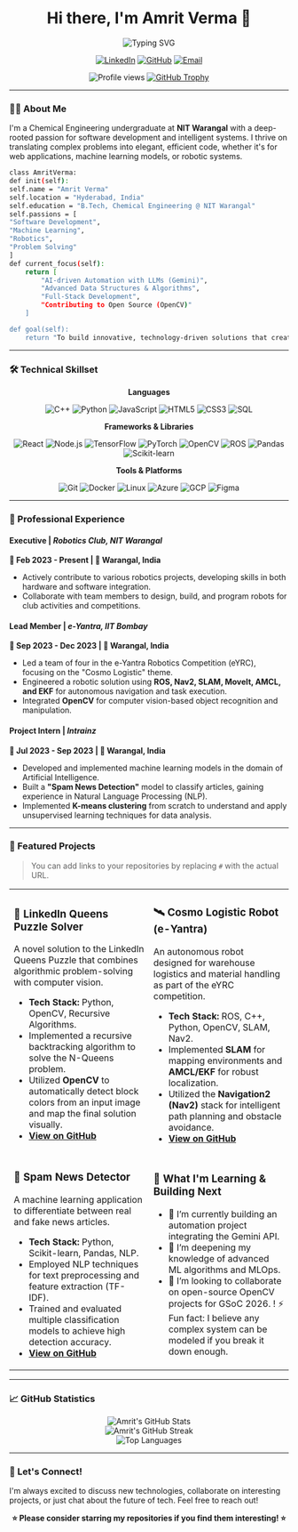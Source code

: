 <div align="center">
  <h1 align="center">Hi there, I'm Amrit Verma 👋</h1>
  <img src="https://readme-typing-svg.herokuapp.com?font=Fira+Code&size=28&duration=3000&pause=1000&color=00D4FF&center=true&vCenter=true&width=600&lines=Software+Developer;Machine+Learning+Enthusiast;Robotics+Innovator;Problem+Solver" alt="Typing SVG">
  
  <p align="center">
    <a href="https://linkedin.com/in/amrit-v306" target="_blank"><img src="https://img.shields.io/badge/LinkedIn-0077B5?style=for-the-badge&logo=linkedin&logoColor=white" alt="LinkedIn"></a>
    <a href="https://github.com/amritv0306" target="_blank"><img src="https://img.shields.io/badge/GitHub-100000?style=for-the-badge&logo=github&logoColor=white" alt="GitHub"></a>
    <!-- Add your email here -->
    <a href="mailto:your-email@example.com"><img src="https://img.shields.io/badge/Email-D14836?style=for-the-badge&logo=gmail&logoColor=white" alt="Email"></a>
  </p>

  <p align="center">
    <img src="https://komarev.com/ghpvc/?username=amritv0306&label=PROFILE+VIEWS&color=0e75b6&style=flat-square" alt="Profile views">
    <a href="https://github.com/ryo-ma/github-profile-trophy"><img src="https://github-profile-trophy.vercel.app/?username=amritv0306&theme=radical&column=7" alt="GitHub Trophy"></a>
  </p>
</div>

---

### 👨‍💻 About Me

I'm a Chemical Engineering undergraduate at **NIT Warangal** with a deep-rooted passion for software development and intelligent systems. I thrive on translating complex problems into elegant, efficient code, whether it's for web applications, machine learning models, or robotic systems.

```bash
class AmritVerma:
def init(self):
self.name = "Amrit Verma"
self.location = "Hyderabad, India"
self.education = "B.Tech, Chemical Engineering @ NIT Warangal"
self.passions = [
"Software Development",
"Machine Learning",
"Robotics",
"Problem Solving"
]
def current_focus(self):
    return [
        "AI-driven Automation with LLMs (Gemini)",
        "Advanced Data Structures & Algorithms",
        "Full-Stack Development",
        "Contributing to Open Source (OpenCV)"
    ]

def goal(self):
    return "To build innovative, technology-driven solutions that create a tangible impact."
```


---

### 🛠️ Technical Skillset

<div align="center">
  
**Languages**
<p>
  <img src="https://img.shields.io/badge/C++-00599C?style=for-the-badge&logo=cplusplus&logoColor=white" alt="C++">
  <img src="https://img.shields.io/badge/Python-3776AB?style=for-the-badge&logo=python&logoColor=white" alt="Python">
  <img src="https://img.shields.io/badge/JavaScript-F7DF1E?style=for-the-badge&logo=javascript&logoColor=black" alt="JavaScript">
  <img src="https://img.shields.io/badge/HTML5-E34F26?style=for-the-badge&logo=html5&logoColor=white" alt="HTML5">
  <img src="https://img.shields.io/badge/CSS3-1572B6?style=for-the-badge&logo=css3&logoColor=white" alt="CSS3">
  <img src="https://img.shields.io/badge/SQL-4479A1?style=for-the-badge&logo=mysql&logoColor=white" alt="SQL">
</p>

**Frameworks & Libraries**
<p>
  <img src="https://img.shields.io/badge/React-61DAFB?style=for-the-badge&logo=react&logoColor=black" alt="React">
  <img src="https://img.shields.io/badge/Node.js-339933?style=for-the-badge&logo=node.js&logoColor=white" alt="Node.js">
  <img src="https://img.shields.io/badge/TensorFlow-FF6F00?style=for-the-badge&logo=tensorflow&logoColor=white" alt="TensorFlow">
  <img src="https://img.shields.io/badge/PyTorch-EE4C2C?style=for-the-badge&logo=pytorch&logoColor=white" alt="PyTorch">
  <img src="https://img.shields.io/badge/OpenCV-5C3EE8?style=for-the-badge&logo=opencv&logoColor=white" alt="OpenCV">
  <img src="https://img.shields.io/badge/ROS-22314E?style=for-the-badge&logo=ros&logoColor=white" alt="ROS">
  <img src="https://img.shields.io/badge/Pandas-150458?style=for-the-badge&logo=pandas&logoColor=white" alt="Pandas">
  <img src="https://img.shields.io/badge/SciKit_Learn-F7931E?style=for-the-badge&logo=scikit-learn&logoColor=white" alt="Scikit-learn">
</p>

**Tools & Platforms**
<p>
  <img src="https://img.shields.io/badge/Git-F05032?style=for-the-badge&logo=git&logoColor=white" alt="Git">
  <img src="https://img.shields.io/badge/Docker-2496ED?style=for-the-badge&logo=docker&logoColor=white" alt="Docker">
  <img src="https://img.shields.io/badge/Linux-FCC624?style=for-the-badge&logo=linux&logoColor=black" alt="Linux">
  <img src="https://img.shields.io/badge/Microsoft_Azure-0089D6?style=for-the-badge&logo=microsoft-azure&logoColor=white" alt="Azure">
  <img src="https://img.shields.io/badge/Google_Cloud-4285F4?style=for-the-badge&logo=google-cloud&logoColor=white" alt="GCP">
  <img src="https://img.shields.io/badge/Figma-F24E1E?style=for-the-badge&logo=figma&logoColor=white" alt="Figma">
</p>
</div>

---

### 💼 Professional Experience

#### **Executive** | *Robotics Club, NIT Warangal*
**📅 Feb 2023 - Present | 📍 Warangal, India**
- Actively contribute to various robotics projects, developing skills in both hardware and software integration.
- Collaborate with team members to design, build, and program robots for club activities and competitions.

#### **Lead Member** | *e-Yantra, IIT Bombay*
**📅 Sep 2023 - Dec 2023 | 📍 Warangal, India**
- Led a team of four in the e-Yantra Robotics Competition (eYRC), focusing on the "Cosmo Logistic" theme.
- Engineered a robotic solution using **ROS, Nav2, SLAM, MoveIt, AMCL, and EKF** for autonomous navigation and task execution.
- Integrated **OpenCV** for computer vision-based object recognition and manipulation.

#### **Project Intern** | *Intrainz*
**📅 Jul 2023 - Sep 2023 | 📍 Warangal, India**
- Developed and implemented machine learning models in the domain of Artificial Intelligence.
- Built a **"Spam News Detection"** model to classify articles, gaining experience in Natural Language Processing (NLP).
- Implemented **K-means clustering** from scratch to understand and apply unsupervised learning techniques for data analysis.

---

### 🚀 Featured Projects

> You can add links to your repositories by replacing `#` with the actual URL.

<table>
<tr>
<td width="50%">

### 🤖 LinkedIn Queens Puzzle Solver
A novel solution to the LinkedIn Queens Puzzle that combines algorithmic problem-solving with computer vision.
- **Tech Stack:** Python, OpenCV, Recursive Algorithms.
- Implemented a recursive backtracking algorithm to solve the N-Queens problem.
- Utilized **OpenCV** to automatically detect block colors from an input image and map the final solution visually.
- **[View on GitHub](#)**

</td>
<td width="50%">

### 🛰️ Cosmo Logistic Robot (e-Yantra)
An autonomous robot designed for warehouse logistics and material handling as part of the eYRC competition.
- **Tech Stack:** ROS, C++, Python, OpenCV, SLAM, Nav2.
- Implemented **SLAM** for mapping environments and **AMCL/EKF** for robust localization.
- Utilized the **Navigation2 (Nav2)** stack for intelligent path planning and obstacle avoidance.
- **[View on GitHub](#)**

</td>
</tr>
<tr>
<td width="50%">

### 📰 Spam News Detector
A machine learning application to differentiate between real and fake news articles.
- **Tech Stack:** Python, Scikit-learn, Pandas, NLP.
- Employed NLP techniques for text preprocessing and feature extraction (TF-IDF).
- Trained and evaluated multiple classification models to achieve high detection accuracy.
- **[View on GitHub](#)**

</td>
<td width="50%">

### 🎯 What I'm Learning & Building Next

- 🔭 I’m currently building an automation project integrating the Gemini API.
- 🌱 I’m deepening my knowledge of advanced ML algorithms and MLOps.
- 👯 I’m looking to collaborate on open-source OpenCV projects for GSoC 2026.
! ⚡ Fun fact: I believe any complex system can be modeled if you break it down enough.


</td>
</tr>
</table>

---

### 📈 GitHub Statistics

<div align="center">
  <img src="https://github-readme-stats.vercel.app/api?username=amritv0306&show_icons=true&theme=radical&count_private=true" alt="Amrit's GitHub Stats" />
  <br>
  <img src="https://github-readme-streak-stats.herokuapp.com/?user=amritv0306&theme=radical" alt="Amrit's GitHub Streak" />
  <br>
  <img src="https://github-readme-stats.vercel.app/api/top-langs/?username=amritv0306&layout=compact&theme=radical" alt="Top Languages" />
</div>

---

### 🤝 Let's Connect!

I'm always excited to discuss new technologies, collaborate on interesting projects, or just chat about the future of tech. Feel free to reach out!

<div align="center">

**⭐ Please consider starring my repositories if you find them interesting! ⭐**

</div>
